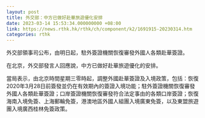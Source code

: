 ```yaml
---
layout: post
title: 外交部：中方已做好赴華旅遊優化安排
date: 2023-03-14 15:53:34.000000000 +08:00
link: https://news.rthk.hk/rthk/ch/component/k2/1691915-20230314.htm
categories: rthk
---
```


外交部領事司公布，由明日起，駐外簽證機關恢復審發外國人各類赴華簽證。

在北京，外交部發言人回應說，中方已做好赴華旅遊優化的安排。

當局表示，由北京時間星期三零時起，調整外國赴華簽證及入境政策，包括：恢復2020年3月28日前簽發並仍在有效期內的簽證入境功能；駐外簽證機關恢復審發外國人各類赴華簽證；口岸簽證機關恢復審發符合法定事由的各類口岸簽證；恢復海南入境免簽、上海郵輪免簽，港澳地區外國人組團入境廣東免簽，以及東盟旅遊團入境廣西桂林免簽政策。
